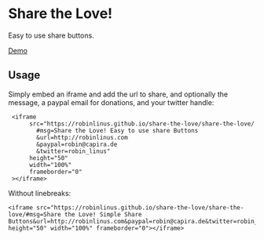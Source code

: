 # Share the Love!
Easy to use share buttons.

[Demo](https://robinlinus.github.io/share-the-love/share-the-love/demo)

## Usage 

Simply embed an iframe and add the url to share, and optionally the message, a paypal email for donations, and your twitter handle: 
```
 <iframe 
      src="https://robinlinus.github.io/share-the-love/share-the-love/
        #msg=Share the Love! Easy to use share Buttons
        &url=http://robinlinus.com
        &paypal=robin@capira.de
        &twitter=robin_linus" 
      height="50" 
      width="100%" 
      frameborder="0"
 ></iframe>
```
Without linebreaks:
``` 
<iframe src="https://robinlinus.github.io/share-the-love/share-the-love/#msg=Share the Love! Simple Share Buttons&url=http://robinlinus.com&paypal=robin@capira.de&twitter=robin_linus" height="50" width="100%" frameborder="0"></iframe>
```
